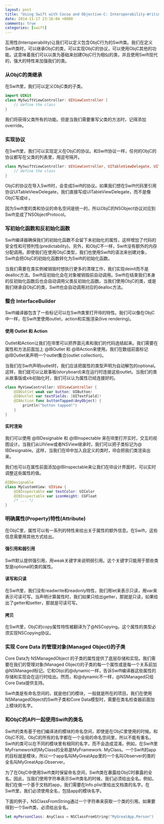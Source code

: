 ```yaml
---
layout: post
title: "Using Swift with Cocoa and Objective-C: Interoperability-Writing Swift Classes with ObjC Behavior"
date: 2014-11-17 23:16:04 +0800
comments: true
categories: [swift]
---
```



互用性(Interoperability)让我们可以定义包含ObjC行为的Swift类。我们在定义Swift类时，可以继承ObjC的类，可以实现ObjC的协议，可以使用ObjC其他的功能。这意味着我们可以以类为基础来创建ObjC行为相似的类，并且使用Swift现代的，强大的特性来加强我们的类。

<!-- more -->

### 从ObjC的类继承

在Swift里，我们可以定义ObjC类的子类。

``` swift
import UIKit
class MySwiftViewController: UIViewController {
    // define the class
}
```

我们将获得父类所有的功能。但是当我们需要重写父类的方法时，记得添加override。

### 实现协议

在Swift里，我们可以实现定义在ObjC的协议。和Swift协议一样，任何的ObjC的协议都写在父类的列表里，用逗号隔开。

``` swift
class MySwiftViewController: UIViewController, UITableViewDelegate, UITableViewDataSource {
    // define the class
}
```

ObjC的协议在导入Swift时，会变成Swift的协议。如果我们想在Swift代码里引用协议UITableViewDelegate，我们直接写成UITableViewDelegate，而不是像ObjC写成id<UITableViewDelegate> 。

因为Swift里的类和协议的命名空间是统一的，所以ObjC的NSObject协议对应到Swift变成了NSObjectProtocol。

### 写初始化函数和反初始化函数

Swift编译器确保我们的初始化函数不会留下未初始化的属性，这样增加了代码的安全性和可预判性(predictability)。另外，和ObjC不一样，Swift没有额外的内存分配调用。即使我们在使用ObjC类型，我们也使用Swift的语法来创建对象，Swift会把ObjC的初始化函数转化为Swift的初始化函数。

当我们需要在类实例被销毁时想执行更多的清理工作，我们实现deinit而不是dealloc方法。Swift反初始化会在对象被销毁前自动调用。Swift在结束我们本身的反初始化函数后也会自动调用父类反初始化函数。当我们使用ObjC的类，或是我们继承自ObjC的类，Swift也会自动调用对应的dealloc方法。

### 整合 InterfaceBuilder

Swift编译器包含了一些标记可以在Swift类里打开IB的特性。我们可以像在ObjC中一样，在Swift里使用outlet，action和实施渲染(live rendering)。

#### 使用 Outlet 和 Action

Outlet和Action让我们在IB里可以把界面元素和我们的代码连结起来。我们需要在属性和方法前面加上 @IBOutlet 和 @IBAction来使用。我们在数组前面标记 @IBOutlet来声明一个outlet集合(outlet collection)。

当我们在Swift声明outlet时，我们应该把属性的类型声明为自动解包的optional。这样，我们就可以让故事板(storyboard)来在运行时连接这些outlet。当我们的类从故事版或xib初始化时，我们可以认为属性已经连接好的。

``` swift
class MyViewController: UIViewController {
    @IBOutlet weak var button: UIButton!
    @IBOutlet var textFields: [UITextField]!
    @IBAction func buttonTapped(AnyObject) {
        println("button tapped!")
    }
}
```

####    实时渲染

我们可以使用 @IBDesignable 和 @IBInspectable 来在IB里打开实时，交互的视图设计。当我们从UIView或者NSView继承时，我们可以把子类标记为@ IBDesignable。这样，当我们在IB中加入自定义的类时，IB会把我们类渲染出来。

我们也可以在属性前面添加@IBInspectable来让我们在IB设计界面时，可以实时调整这些属性的值。

``` swift
@IBDesignable
class MyCustomView: UIView {
    @IBInspectable var textColor: UIColor
    @IBInspectable var iconHeight: CGFloat
    /* ... */
}
```

### 明确属性(Property)特性(Attribute)

在ObjC里，属性可以有一系列的特性来给出关于属性的额外信息。在Swift，这些信息需要用其他方式给出。

####    强引用和弱引用

Swift默认提供强引用，用weak关键字来说明弱引用。这个关键字只能用于那些类型是optional的类的属性。

####    读写和只读

在Swift里，我们没有readwrite和readonly特性，我们用let来表示只读，用var来表示可读可写。当声明计算属性时，我们如果只给出getter，那就是只读，如果给出了getter和setter，那就是可读可写。

####    拷贝

在Swift里，ObjC的copy属性特性被翻译为了@NSCopying。这个属性的类型必须实现NSCopying协议。

### 实现 Core Data 的管理对象(Managed Object)的子类

Core Data为 NSManagedObject 的子类的属性提供了底层存储和实现。我们需要在我们的管理对象(Managed Object)的子类的每一个属性或是每一个关系前加 @NSManaged标记。它和Objc的@dynamic一样，告诉Swift编译器这些属性的存储和实现会在运行时给出。然而，和@dynamic不一样，@NSManaged只给Core Data提供支持。

Swift类是有命名空间的，就是他们的模块，一般就是所在的项目。我们在使用NSManagedObject的Swift子类和Core Data模型时，需要在类名检查器前面加上模块的名字。

### 和ObjC的API一起使用Swift的类名

Swift的类有基于他们编译进的模块的命名空间，即使是在ObjC里使用的时候。和ObjC不同，ObjC的所有的名字都在一个全局的命名空间里，所以不能有重名，Swift的类可以在不同的模块里有相同的名字，而不会造成混淆。例如，在Swift里MyFramework的MyClass的全称是MyFramework. MyClass。一个Swift的app的目标就是模块，所以一个app名叫MyGreatApp里的一个名叫Observer的类的全名叫MyGreatApp.Observer。

为了在ObjC中使用Swift类时保留命名空间，Swift类在暴露给ObjC时暴露的全名。因此，当我们使用字符串表示Swift类名的时候，我们必须给出全名。例如，我们在做一个基于文档的app，我们需要在Info.plist里给出文档类的名字。在Swift里，我们必须使用全名，包括app的模块名字。

下面的例子，NSClassFromString通过一个字符串来获取一个类的引用。如果要得到一个Swift类，必须给出全名。

``` swift
let myPersonClass: AnyClass = NSClassFromString("MyGreatApp.Person")
```


